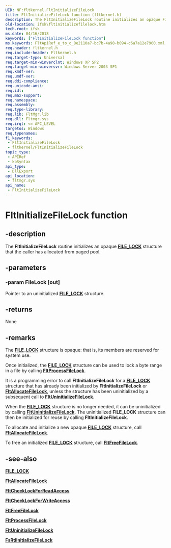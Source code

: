 ```yaml
---
UID: NF:fltkernel.FltInitializeFileLock
title: FltInitializeFileLock function (fltkernel.h)
description: The FltInitializeFileLock routine initializes an opaque FILE_LOCK structure that the caller has allocated from paged pool.
old-location: ifsk\fltinitializefilelock.htm
tech.root: ifsk
ms.date: 04/16/2018
keywords: ["FltInitializeFileLock function"]
ms.keywords: FltApiRef_e_to_o_8e2110a7-bc7b-4a98-b094-c6a7a12e7900.xml, FltInitializeFileLock, FltInitializeFileLock routine [Installable File System Drivers], fltkernel/FltInitializeFileLock, ifsk.fltinitializefilelock
req.header: fltkernel.h
req.include-header: Fltkernel.h
req.target-type: Universal
req.target-min-winverclnt: Windows XP SP2 
req.target-min-winversvr: Windows Server 2003 SP1
req.kmdf-ver: 
req.umdf-ver: 
req.ddi-compliance: 
req.unicode-ansi: 
req.idl: 
req.max-support: 
req.namespace: 
req.assembly: 
req.type-library: 
req.lib: FltMgr.lib
req.dll: Fltmgr.sys
req.irql: <= APC_LEVEL
targetos: Windows
req.typenames: 
f1_keywords:
 - FltInitializeFileLock
 - fltkernel/FltInitializeFileLock
topic_type:
 - APIRef
 - kbSyntax
api_type:
 - DllExport
api_location:
 - fltmgr.sys
api_name:
 - FltInitializeFileLock
---
```


# FltInitializeFileLock function

## -description

The **FltInitializeFileLock** routine initializes an opaque [**FILE_LOCK**](../ntifs/ns-ntifs-file_lock.md) structure that the caller has allocated from paged pool.

## -parameters

### -param FileLock [out]

Pointer to an uninitialized [**FILE_LOCK**](../ntifs/ns-ntifs-file_lock.md) structure.

## -returns

None

## -remarks

The [**FILE_LOCK**](../ntifs/ns-ntifs-file_lock.md) structure is opaque: that is, its members are reserved for system use.

Once initialized, the [**FILE_LOCK**](../ntifs/ns-ntifs-file_lock.md) structure can be used to lock a byte range in a file by calling [**FltProcessFileLock**](nf-fltkernel-fltprocessfilelock.md).

It is a programming error to call **FltInitializeFileLock** for a [**FILE_LOCK**](../ntifs/ns-ntifs-file_lock.md) structure that has already been initialized by **FltInitializeFileLock** or [**FltAllocateFileLock**](nf-fltkernel-fltallocatefilelock.md), unless the structure has been uninitialized by a subsequent call to [**FltUninitializeFileLock**](nf-fltkernel-fltuninitializefilelock.md).

When the [**FILE_LOCK**](../ntifs/ns-ntifs-file_lock.md) structure is no longer needed, it can be uninitialized by calling [**FltUninitializeFileLock**](nf-fltkernel-fltuninitializefilelock.md). The uninitialized **FILE_LOCK** structure can then be initialized for reuse by calling **FltInitializeFileLock**.

To allocate and initialize a new opaque [**FILE_LOCK**](../ntifs/ns-ntifs-file_lock.md) structure, call [**FltAllocateFileLock**](nf-fltkernel-fltallocatefilelock.md).

To free an initialized [**FILE_LOCK**](../ntifs/ns-ntifs-file_lock.md) structure, call [**FltFreeFileLock**](nf-fltkernel-fltfreefilelock.md).

## -see-also

[**FILE_LOCK**](../ntifs/ns-ntifs-file_lock.md)

[**FltAllocateFileLock**](nf-fltkernel-fltallocatefilelock.md)

[**FltCheckLockForReadAccess**](nf-fltkernel-fltchecklockforreadaccess.md)

[**FltCheckLockForWriteAccess**](nf-fltkernel-fltchecklockforwriteaccess.md)

[**FltFreeFileLock**](nf-fltkernel-fltfreefilelock.md)

[**FltProcessFileLock**](nf-fltkernel-fltprocessfilelock.md)

[**FltUninitializeFileLock**](nf-fltkernel-fltuninitializefilelock.md)

[**FsRtlInitializeFileLock**](../ntifs/nf-ntifs-_fsrtl_advanced_fcb_header-fsrtlinitializefilelock.md)
